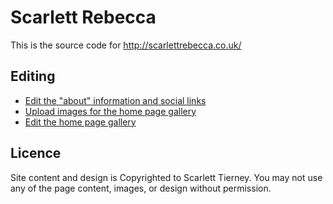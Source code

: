 
Scarlett Rebecca
================

This is the source code for http://scarlettrebecca.co.uk/


Editing
-------

- [Edit the "about" information and social links](https://github.com/scarlettrebecca/website/edit/gh-pages/_data/author.yml)
- [Upload images for the home page gallery](https://github.com/scarlettrebecca/website/upload/image)
- [Edit the home page gallery](https://github.com/scarlettrebecca/website/edit/gh-pages/_data/work.yml)


Licence
-------

Site content and design is Copyrighted to Scarlett Tierney. You may not use any of the page content, images, or design without permission.
